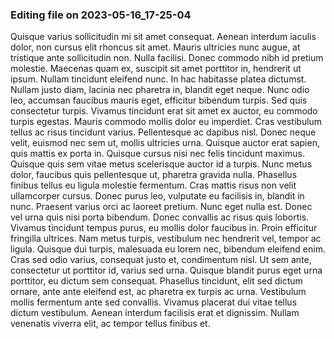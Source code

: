 

### Editing file on 2023-05-16_17-25-04

Quisque varius sollicitudin mi sit amet consequat. Aenean interdum iaculis dolor, non cursus elit rhoncus sit amet. Mauris ultricies nunc augue, at tristique ante sollicitudin non. Nulla facilisi. Donec commodo nibh id pretium molestie. Maecenas quam ex, suscipit sit amet porttitor in, hendrerit ut ipsum. Nullam tincidunt eleifend nunc.
In hac habitasse platea dictumst. Nullam justo diam, lacinia nec pharetra in, blandit eget neque. Nunc odio leo, accumsan faucibus mauris eget, efficitur bibendum turpis. Sed quis consectetur turpis. Vivamus tincidunt erat sit amet ex auctor, eu commodo turpis egestas. Mauris commodo mollis dolor eu imperdiet. Cras vestibulum tellus ac risus tincidunt varius. Pellentesque ac dapibus nisl. Donec neque velit, euismod nec sem ut, mollis ultricies urna. Quisque auctor erat sapien, quis mattis ex porta in.
Quisque cursus nisi nec felis tincidunt maximus. Quisque quis sem vitae metus scelerisque auctor id a turpis. Nunc metus dolor, faucibus quis pellentesque ut, pharetra gravida nulla. Phasellus finibus tellus eu ligula molestie fermentum. Cras mattis risus non velit ullamcorper cursus. Donec purus leo, vulputate eu facilisis in, blandit in nunc. Praesent varius orci ac laoreet pretium. Nunc eget nulla est. Donec vel urna quis nisi porta bibendum. Donec convallis ac risus quis lobortis.
Vivamus tincidunt tempus purus, eu mollis dolor faucibus in. Proin efficitur fringilla ultrices. Nam metus turpis, vestibulum nec hendrerit vel, tempor ac ligula. Quisque dui turpis, malesuada eu lorem nec, bibendum eleifend enim. Cras sed odio varius, consequat justo et, condimentum nisl. Ut sem ante, consectetur ut porttitor id, varius sed urna. Quisque blandit purus eget urna porttitor, eu dictum sem consequat. Phasellus tincidunt, elit sed dictum ornare, ante ante eleifend est, ac pharetra ex turpis ac urna. Vestibulum mollis fermentum ante sed convallis. Vivamus placerat dui vitae tellus dictum vestibulum. Aenean interdum facilisis erat et dignissim. Nullam venenatis viverra elit, ac tempor tellus finibus et.


